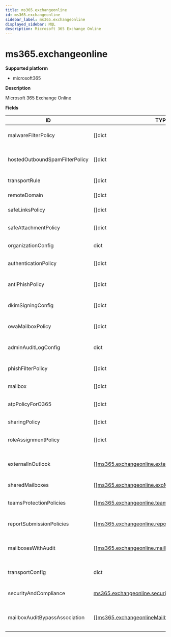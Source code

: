 ```yaml
---
title: ms365.exchangeonline
id: ms365.exchangeonline
sidebar_label: ms365.exchangeonline
displayed_sidebar: MQL
description: Microsoft 365 Exchange Online
---
```


# ms365.exchangeonline

**Supported platform**

- microsoft365

**Description**

Microsoft 365 Exchange Online

**Fields**

| ID                             | TYPE                                                                                                                | DESCRIPTION                                  |
| ------------------------------ | ------------------------------------------------------------------------------------------------------------------- | -------------------------------------------- |
| malwareFilterPolicy            | &#91;&#93;dict                                                                                                      | List of malware filter policies              |
| hostedOutboundSpamFilterPolicy | &#91;&#93;dict                                                                                                      | List of hosted outbound spam filter policies |
| transportRule                  | &#91;&#93;dict                                                                                                      | Transport rules                              |
| remoteDomain                   | &#91;&#93;dict                                                                                                      | List of remote domains                       |
| safeLinksPolicy                | &#91;&#93;dict                                                                                                      | List of safe links policies                  |
| safeAttachmentPolicy           | &#91;&#93;dict                                                                                                      | List of safe attachment policies             |
| organizationConfig             | dict                                                                                                                | Organization configurations                  |
| authenticationPolicy           | &#91;&#93;dict                                                                                                      | List of authentication policies              |
| antiPhishPolicy                | &#91;&#93;dict                                                                                                      | List of anti-phishing policies               |
| dkimSigningConfig              | &#91;&#93;dict                                                                                                      | List of dkim signing configurations          |
| owaMailboxPolicy               | &#91;&#93;dict                                                                                                      | List of OWA mailbox policies                 |
| adminAuditLogConfig            | dict                                                                                                                | Admin audit log configuration                |
| phishFilterPolicy              | &#91;&#93;dict                                                                                                      | List of phishing filter policies             |
| mailbox                        | &#91;&#93;dict                                                                                                      | List of mailboxes                            |
| atpPolicyForO365               | &#91;&#93;dict                                                                                                      | List of APT policies for Office 365          |
| sharingPolicy                  | &#91;&#93;dict                                                                                                      | List of sharing policies                     |
| roleAssignmentPolicy           | &#91;&#93;dict                                                                                                      | List of role assignment policies             |
| externalInOutlook              | &#91;&#93;[ms365.exchangeonline.externalSender](ms365.exchangeonline.externalsender.md)                             | List of external sender configurations       |
| sharedMailboxes                | &#91;&#93;[ms365.exchangeonline.exoMailbox](ms365.exchangeonline.exomailbox.md)                                     | List of shared mailboxes                     |
| teamsProtectionPolicies        | &#91;&#93;[ms365.exchangeonline.teamsProtectionPolicy](ms365.exchangeonline.teamsprotectionpolicy.md)               | List of Teams protection policies            |
| reportSubmissionPolicies       | &#91;&#93;[ms365.exchangeonline.reportSubmissionPolicy](ms365.exchangeonline.reportsubmissionpolicy.md)             | List of report submission policies           |
| mailboxesWithAudit             | &#91;&#93;[ms365.exchangeonline.mailbox](ms365.exchangeonline.mailbox.md)                                           | List of mailboxes with audit settings        |
| transportConfig                | dict                                                                                                                | Transport configuration settings             |
| securityAndCompliance          | [ms365.exchangeonline.securityAndCompliance](ms365.exchangeonline.securityandcompliance.md)                         | Security and Compliance policies             |
| mailboxAuditBypassAssociation  | &#91;&#93;[ms365.exchangeonlineMailboxAuditBypassAssociation](ms365.exchangeonlinemailboxauditbypassassociation.md) | List of mailbox audit bypass associations    |
